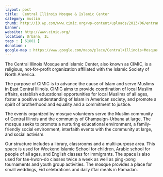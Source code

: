 ```yaml
---
layout: post
title: 	Central Illinois Mosque & Islamic Center
category: muslim
thumb: http://i0.wp.com/www.cimic.org/wp-content/uploads/2013/06/entrance.jpg
banner: 
website: http://www.cimic.org/
location: Urbana, IL
tags : [ 61801 ]
donation : 
google-map : https://www.google.com/maps/place/Central+Illinois+Mosque+%26+Islamic+Center/@40.1118635,-88.2185009,15z/data=!4m2!3m1!1s0x0:0x8df3e226e04aeec0
---
```


The Central Illinois Mosque and Islamic Center, also known as CIMIC, is a religious, not-for-profit organization affiliated with the Islamic Society of North America.

The purpose of CIMIC is to advance the cause of Islam and serve Muslims in East Central Illinois. CIMIC aims to provide coordination of local Muslim affairs, establish educational opportunities for local Muslims of all ages, foster a positive understanding of Islam in American society, and promote a spirit of brotherhood and equality and a commitment to justice.

The events organized by mosque volunteers serve the Muslim community of Central Illinois and the community of Champaign-Urbana at large. The mosque seeks to promote a nurturing educational environment, a family-friendly social environment, interfaith events with the community at large, and social activism.

Our structure includes a library, classrooms and a multi-purpose area. This space is used for Weekend Islamic School for children, Arabic school for people of all ages, and English classes for immigrants. The space is also used for tae-kwon-do classes twice a week as well as ping-pong tournaments and youth group activities. The mosque provides a place for small weddings, Eid celebrations and daily iftar meals in Ramadan.